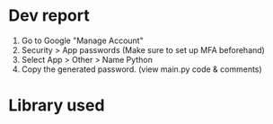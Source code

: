 # Dev report

1. Go to Google "Manage Account"
2. Security > App passwords (Make sure to set up MFA beforehand)
3. Select App > Other > Name Python
4. Copy the generated password.
(view main.py code & comments)

# Library used